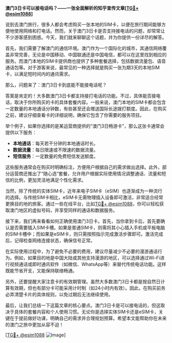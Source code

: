 **澳门3日卡可以接电话吗？——一张全面解析的知乎宣传文章[[TG💪+ @esim1088](https://t.me/s/esim1088)]**

说到去澳门旅行，很多人都会考虑购买一张本地的SIM卡，以便在旅行期间能够方便地使用网络和打电话。然而，关于澳门3日卡是否支持接电话的问题，却常常让不少游客感到困惑。今天，我们就来聊聊这个话题，并为你提供一份详尽的解答。

首先，我们需要了解澳门的通信环境。澳门作为一个国际化的城市，其通信网络覆盖非常完善，无论是中国移动、中国联通还是中国电信，都可以在这里找到相应的服务。而澳门本地的SIM卡提供商也提供了多种套餐选择，包括数据流量包、语音通话包等。对于游客来说，最常见的一种选择就是购买一张为期3天的本地SIM卡，以满足短时间内的通讯需求。

那么，问题来了：澳门3日卡到底能不能接电话呢？

答案是肯定的！大多数澳门3日卡都支持接打电话的功能。不过，具体能否接电话，取决于你所购买的卡的具体套餐内容。一般来说，澳门本地的SIM卡都会包含一定数量的本地通话分钟数，有些甚至还会赠送国际长途拨打额度。因此，在购买之前，建议仔细查看卡的详细说明，确保它包含了你需要的服务项目。

举个例子，如果你选择的是某运营商提供的“澳门3日畅游卡”，那么这张卡通常会提供以下服务：

- **本地通话**：每天若干分钟的本地通话时长。
- **数据流量**：每日限速或不限速的数据流量。
- **短信服务**：一定数量的免费短信发送额度。

这些服务通常会在购买时明确标注，方便用户根据自己的需求做出选择。此外，部分运营商还推出了“随心选”套餐，允许用户根据实际使用情况调整通话、流量和短信的比例，更加灵活地满足个性化需求。

当然，除了传统的实体SIM卡，近年来电子SIM卡（eSIM）也逐渐成为一种流行的选择。与传统SIM卡相比，eSIM卡无需物理插入设备即可激活，非常适合经常更换目的地的旅客。通过一些在线平台，比如[TG💪+ @esim1088](https://t.me/s/esim1088)，你可以轻松获取澳门地区的虚拟号码，并享受同样的通话和数据服务。

接下来，我们再来看看如何正确使用澳门3日卡。首先，当你拿到卡后，首先要确认是否需要插入SIM卡槽。如果是普通SIM卡，则需将其小心插入手机或平板电脑的SIM卡槽中；而如果是eSIM卡，则只需按照指示完成激活步骤即可。激活完成后，记得检查网络连接状态，确保信号正常。

在实际使用过程中，为了避免不必要的费用，建议尽量减少不必要的漫游通话行为。例如，如果目的地是中国大陆或其他支持漫游的地区，可以选择通过Wi-Fi进行视频通话或即时通讯软件（如微信、WhatsApp等）来替代传统电话功能。这样既能节省开支，又能保持联络畅通。

另外，还要提醒大家注意卡的有效期管理。虽然大多数澳门3日卡都是按自然日计算有效期，但也有部分卡可能采用计时制（如24小时内有效）。因此，在购买前务必弄清楚卡片的具体规则，以免过期后无法继续使用。

最后，让我们总结一下这篇文章的核心要点。澳门3日卡是可以接电话的，但这取决于具体的套餐内容和个人使用习惯。无论你是选择实体SIM卡还是eSIM卡，关键在于提前做好功课，明确自己的需求并合理规划预算。希望本文能帮助你在未来的澳门之旅中更加从容不迫！

[[TG💪+ @esim1088](https://t.me/s/esim1088) ![Image](https://i.postimg.cc/4NQfJmqS/Snipaste-2025-05-13-00-14-12.png)]